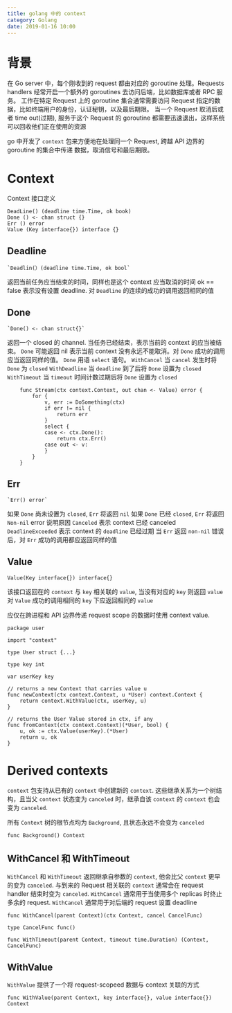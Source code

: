 ```yaml
---
title: golang 中的 context
category: Golang
date: 2019-01-16 10:00
---
```


# 背景

在 Go server 中，每个刚收到的 request 都由对应的 goroutine 处理。Requests handlers 经常开启一个额外的 goroutines 去访问后端，比如数据库或者 RPC 服务。
工作在特定 Request 上的 goroutine 集合通常需要访问 Request 指定的数据，比如终端用户的身份，认证秘钥，以及最后期限。
当一个 Request 取消后或者 time out(过期), 服务于这个 Request 的 goroutine 都需要迅速退出，这样系统可以回收他们正在使用的资源

go 中开发了 `context` 包来方便地在处理同一个 Request, 跨越 API 边界的 goroutine 的集合中传递 数据，取消信号和最后期限。

# Context

Context 接口定义

```golang
DeadLine() (deadline time.Time, ok book)
Done () <- chan struct {}
Err () error
Value (Key interface{}) interface {}
```

## Deadline

```golang
`Deadlin(）(deadline time.Time, ok bool`
```

返回当前任务应当结束的时间，同样也是这个 context 应当取消的时间
ok == false 表示没有设置 deadline. 对 `Deadline` 的连续的成功的调用返回相同的值

## Done

```golang
`Done() <- chan struct{}`
```

返回一个 closed 的 channel. 当任务已经结束，表示当前的 context 的应当被结束。
`Done` 可能返回 nil 表示当前 context 没有永远不能取消。对 `Done` 成功的调用应当返回同样的值。
`Done` 用语 `select` 语句。
`WithCancel` 当 `cancel` 发生时将 `Done` 为 `closed`
`WithDeadline` 当 `deadline` 到了后将 `Done` 设置为 `closed`
`WithTimeout` 当 `timeout` 时间计数过期后将 `Done` 设置为 `closed`

```golang
    func Stream(ctx context.Context, out chan <- Value) error {
        for {
            v, err := DoSomething(ctx)
            if err != nil {
                return err
            }
            select {
            case <- ctx.Done():
                return ctx.Err()
            case out <- v:
            }
        }
    }
```

## Err

```golang
`Err() error`
```

如果 `Done` 尚未设置为 `closed`, `Err` 将返回 `nil`
如果 `Done` 已经 `closed`, `Err` 将返回 `Non-nil` error 说明原因
`Canceled` 表示 context 已经 canceled
`DeadlineExceeded` 表示 context 的 `deadline` 已经过期
当 `Err` 返回 `non-nil` 错误后，对 `Err` 成功的调用都应返回同样的值

## Value

```golang
Value(Key interface{}) interface{}
```

该接口返回在的 `context` 与 `key` 相关联的 `value`, 当没有对应的 `key` 则返回 `value`
对 `Value` 成功的调用相同的 `key` 下应返回相同的 `value`

应仅在跨进程和 API 边界传递 request scope 的数据时使用 context value.

```golang
package user

import "context"

type User struct {...}

type key int

var userKey key

// returns a new Context that carries value u
func newContext(ctx context.Context, u *User) context.Context {
    return context.WithValue(ctx, userKey, u)
}

// returns the User Value stored in ctx, if any
func fromContext(ctx context.Context)(*User, bool) {
    u, ok := ctx.Value(userKey).(*User)
    return u, ok
}
```

# Derived contexts

`context` 包支持从已有的 `context` 中创建新的 `context`. 这些继承关系为一个树结构，且当父 `context` 状态变为 `canceled` 时，继承自该 `context` 的 `context` 也会变为 `canceled`.

所有 `Context` 树的根节点均为 `Background`, 且状态永远不会变为 `canceled`

```golang
func Background() Context
```

## WithCancel 和 WithTimeout

`WithCancel` 和 `WithTimeout` 返回继承自参数的 `context`, 他会比父 `context` 更早的变为 `canceled`.
与到来的 Request 相关联的 `context` 通常会在 request handler 结束时变为 `canceled`.
`WithCancel` 通常用于当使用多个 replicas 时终止多余的 request.
`WithCancel` 通常用于对后端的 request 设置 deadline

```golang
func WithCancel(parent Context)(ctx Context, cancel CancelFunc)

type CancelFunc func()

func WithTimeout(parent Context, timeout time.Duration) (Context, CancelFunc)
```

## WithValue

`WithValue` 提供了一个将 request-scopeed 数据与 context 关联的方式

```golang
func WithValue(parent Context, key interface{}, value interface{}) Context
```